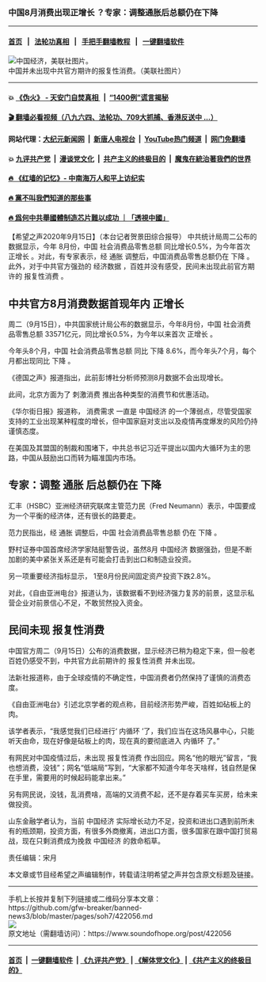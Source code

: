 ### 中国8月消费出现正增长 ？专家：调整通胀后总额仍在下降
------------------------

#### [首页](https://github.com/gfw-breaker/banned-news3/blob/master/README.md) &nbsp;&nbsp;|&nbsp;&nbsp; [法轮功真相](https://github.com/begood0513/basic/blob/master/README.md)  &nbsp;&nbsp;|&nbsp;&nbsp; [手把手翻墙教程](https://github.com/gfw-breaker/guides/wiki)  &nbsp;&nbsp;|&nbsp;&nbsp; [一键翻墙软件](https://github.com/gfw-breaker/nogfw/blob/master/README.md)  



<div><img alt="中国经济，美联社图片。" src="https://img.soundofhope.org/2020-04/wireap_2f8bfa123bb44394ba828d2b4b6bee1c_16x9_992-1585776547292.jpg"/>
<br/><figcaption class="caption">
 中国并未出现中共官方期许的报复性消费。（美联社图片）
</figcaption></div><hr/>

#### 💥 [《伪火》 - 天安门自焚真相 ](http://158.247.195.190:10000/videos/blog/weihuo.html)&nbsp; |&nbsp; [“1400例”谎言揭秘  ](http://158.247.195.190:10000/videos/blog/jiexi1400.html)

#### [ 🎬  翻墙必看视频（八九六四、法轮功、709大抓捕、香港反送中 ...）](https://github.com/gfw-breaker/links/blob/master/banned.md)

#### 网站代理：[大纪元新闻网](http://158.247.195.190:10080/gb/) &nbsp;|&nbsp; [新唐人电视台](http://158.247.195.190:8808/gb/)  &nbsp;|&nbsp; [YouTube热门频道](http://158.247.195.190/youtube.html) &nbsp;|&nbsp; [网门免翻墙](http://158.247.195.190:11000/show.aspx?name=ogHome)

#### 💥 [九评共产党](http://158.247.195.190:10000/videos/res/jiuping/)&nbsp; |&nbsp; [漫谈党文化](http://158.247.195.190:10000/videos/res/mtdwh/)&nbsp; |&nbsp; [共产主义的终极目的](http://158.247.195.190:10000/videos/res/zjmd/)&nbsp; |&nbsp; [魔鬼在統治著我們的世界](http://158.247.195.190:10000/videos/res/TheSpecter/)  

#### [ 🔥  《红墙的记忆》- 中南海万人和平上访纪实](http://158.247.195.190:10000/videos/news/../legend/index.html)

#### [ 🔥  黨不叫我們知道的那些事](http://158.247.195.190:10000/videos/news/truth02.html)

#### [ 🔥  爲何中共舉國體制造芯片難以成功 ｜「透視中國」](http://158.247.195.190:10000/videos/news/don03.html)

<div><div class="Content__Wrapper sc-1bvya0-0 grZQxZ">
 <p class="meta-top">
  <span class="meta">
   【希望之声2020年9月15日】（本台记者贺景田综合报导）
  </span>
  中共统计局周二公布的数据显示，今年 8月份，中国
  <ok href="/term/2884">
   社会消费品零售总额
  </ok>
  同比增长0.5%，为今年首次
  <ok href="/term/376102">
   正增长
  </ok>
  。对此，有专家表示，经
  <ok href="/term/1913">
   通胀
  </ok>
  调整后，中国消费品零售总额仍在
  <ok href="/term/71078">
   下降
  </ok>
  。此外，对于中共官方强劲的
  <ok href="/term/16589">
   经济数据
  </ok>
  ，百姓并没有感受，民间未出现此前官方期许的
  <ok href="/term/265807">
   报复性消费
  </ok>
  。
 </p>
 <h2>
  <strong>
   中共官方8月消费数据首现年内
   <ok href="/term/376102">
    正增长
   </ok>
  </strong>
 </h2>
 <p>
  周二（9月15日），中共国家统计局公布的数据显示，今年8月份，中国
  <ok href="/term/2884">
   社会消费品零售总额
  </ok>
  33571亿元，同比增长0.5%，为今年以来首次
  <ok href="/term/376102">
   正增长
  </ok>
  。
 </p>
 <div class="AD_Embed__Wrap-sc-1xslmin-0 igMuqX module desktop">
  <div>
  </div>
 </div>
 <p>
  今年头8个月，中国
  <ok href="/term/2884">
   社会消费品零售总额
  </ok>
  同比
  <ok href="/term/71078">
   下降
  </ok>
  8.6%，而今年头7个月，每个月都出现同比
  <ok href="/term/71078">
   下降
  </ok>
  。
 </p>
 <p>
  《德国之声》报道指出，此前彭博社分析师预测8月数据不会出现增长。
 </p>
 <p>
  此间，北京方面为了
  <ok href="/term/372727">
   刺激消费
  </ok>
  推出各种类型的消费节和优惠活动。
 </p>
 <p>
  《华尔街日报》报道称，
  <ok href="/term/269197">
   消费需求
  </ok>
  一直是
  <ok href="/term/2423">
   中国经济
  </ok>
  的一个薄弱点，尽管受国家支持的工业出现某种程度的增长，但中国家庭对支出以及疫情再度爆发的风险仍持谨慎态度。
 </p>
 <p>
  在美国及其盟国的制裁和围堵下，中共总书记习近平提出以国内大循环为主的思路，中国从鼓励出口而转为瞄准国内市场。
 </p>
 <h2>
  <strong>
   专家：调整
   <ok href="/term/1913">
    通胀
   </ok>
   后总额仍在
   <ok href="/term/71078">
    下降
   </ok>
  </strong>
 </h2>
 <p>
  汇丰（HSBC）亚洲经济研究联席主管范力民（Fred Neumann）表示，中国要成为一个平衡的经济体，还有很长的路要走。
 </p>
 <p>
  范力民指出，经
  <ok href="/term/1913">
   通胀
  </ok>
  调整后，中国
  <ok href="/term/2884">
   社会消费品零售总额
  </ok>
  仍在
  <ok href="/term/71078">
   下降
  </ok>
  。
 </p>
 <p>
  野村证券中国首席经济学家陆挺警告说，虽然8月
  <ok href="/term/2423">
   中国经济
  </ok>
  数据强劲，但是不断加剧的美中紧张关系还是有可能会打击到出口和制造业投资。
 </p>
 <p>
  另一项重要经济指标显示， 1至8月份民间固定资产投资下跌2.8%。
 </p>
 <p>
  对此，《自由亚洲电台》报道认为，该数据看不到经济强力复苏的前景，这显示私营企业对前景信心不足，不敢贸然投入资金。
 </p>
 <h2>
  <strong>
   民间未现
   <ok href="/term/265807">
    报复性消费
   </ok>
  </strong>
 </h2>
 <p>
  中国官方周二（9月15日）公布的消费数据，显示经济已稍为稳定下来，但一般老百姓仍感受不到，中共官方此前期许的
  <ok href="/term/265807">
   报复性消费
  </ok>
  并未出现。
 </p>
 <p>
  法新社报道称，由于全球疫情的不确定性，中国消费者仍然保持了谨慎的消费态度。
 </p>
 <p>
  《自由亚洲电台》引述北京学者的观点称，目前经济形势严峻，百姓如砧板上的肉。
 </p>
 <p>
  该学者表示，“我感觉我们已经进行‘
  <ok href="/term/152624">
   内循环
  </ok>
  ’了，我们应当在这场风暴中心，只能听天由命，现在好像是砧板上的肉，现在真的要彻底进入
  <ok href="/term/152624">
   内循环
  </ok>
  了。”
 </p>
 <p>
  有网民对中国疫情过后，未出现
  <ok href="/term/265807">
   报复性消费
  </ok>
  作出回应。网名“他的眼光”留言，“我也想消费，没钱”；网名“低端局”写到，“大家都不知道今年冬天啥样，钱自然是保在手里，需要用的时候起码能拿出来。”
 </p>
 <p>
  另有网民说，没钱，乱消费啥，高端的又消费不起，还不是存着买车买房，给未来做投资。
 </p>
 <p>
  山东金融学者认为，当前
  <ok href="/term/2423">
   中国经济
  </ok>
  实际增长动力不足，投资和进出口遇到前所未有的瓶颈期，投资方面，有很多外商撤离，进出口方面，很多国家在跟中国打贸易战，现在只剩消费成为挽救
  <ok href="/term/2423">
   中国经济
  </ok>
  的救命稻草。
 </p>
 <p class="meta-btm">
  责任编辑：宋月
 </p>
 <p class="meta-btm">
  本文章或节目经希望之声编辑制作，转载请注明希望之声并包含原文标题及链接。
 </p>
</div>
</div>
<hr/>
手机上长按并复制下列链接或二维码分享本文章：<br/>
https://github.com/gfw-breaker/banned-news3/blob/master/pages/soh7/422056.md <br/>
<a href='https://github.com/gfw-breaker/banned-news3/blob/master/pages/soh7/422056.md'><img src='https://github.com/gfw-breaker/banned-news3/blob/master/pages/soh7/422056.md.png'/></a> <br/>
原文地址（需翻墙访问）：https://www.soundofhope.org/post/422056


------------------------
#### [首页](https://github.com/gfw-breaker/banned-news3/blob/master/README.md) &nbsp;|&nbsp; [一键翻墙软件](https://github.com/gfw-breaker/nogfw/blob/master/README.md) &nbsp;| [《九评共产党》](https://github.com/gfw-breaker/9ping.md/blob/master/README.md#九评之一评共产党是什么) | [《解体党文化》](https://github.com/gfw-breaker/jtdwh.md/blob/master/README.md) | [《共产主义的终极目的》](https://github.com/gfw-breaker/gczydzjmd.md/blob/master/README.md)


<img src='http://gfw-breaker.win/banned-news3/pages/soh7/422056.md' width='0px' height='0px'/>